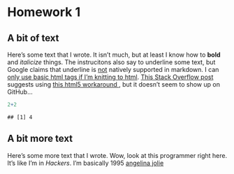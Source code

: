 Homework 1
================

## A bit of text

Here’s some text that I wrote. It isn’t much, but at least I know how to
**bold** and *italicize* things. The instrucitons also say to underline
some text, but Google claims that underline is <u>not</u> natively
supported in markdown. I can <ins>only use basic html tags if I’m
knitting to html</ins>. [This Stack Overflow
post](https://stackoverflow.com/questions/63691866/underline-in-rmarkdown-to-microsoft-word)
suggests using <span style="text-decoration:underline"> this html5
workaround </span>, but it doesn’t seem to show up on GitHub…

``` r
2+2
```

    ## [1] 4

## A bit more text

Here’s some more text that I wrote. Wow, look at this programmer right
here. It’s like I’m in *Hackers*. I’m basically 1995 [angelina
jolie](https://www.imdb.com/title/tt0113243/mediaviewer/rm4164453632/)

